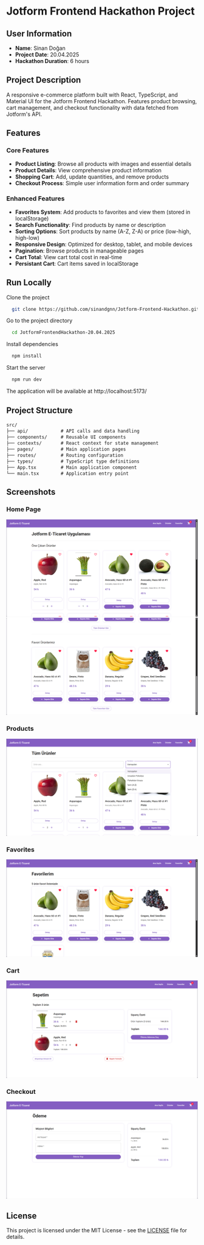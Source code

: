# Jotform Frontend Hackathon Project

## User Information

- **Name**: Sinan Doğan
- **Project Date**: 20.04.2025
- **Hackathon Duration**: 6 hours

## Project Description

A responsive e-commerce platform built with React, TypeScript, and Material UI for the Jotform Frontend Hackathon. Features product browsing, cart management, and checkout functionality with data fetched from Jotform's API.

## Features

### Core Features
- **Product Listing**: Browse all products with images and essential details
- **Product Details**: View comprehensive product information
- **Shopping Cart**: Add, update quantities, and remove products
- **Checkout Process**: Simple user information form and order summary

### Enhanced Features
- **Favorites System**: Add products to favorites and view them (stored in localStorage)
- **Search Functionality**: Find products by name or description
- **Sorting Options**: Sort products by name (A-Z, Z-A) or price (low-high, high-low)
- **Responsive Design**: Optimized for desktop, tablet, and mobile devices
- **Pagination**: Browse products in manageable pages
- **Cart Total**: View cart total cost in real-time
- **Persistant Cart**: Cart items saved in localStorage

## Run Locally

Clone the project

```bash
  git clone https://github.com/sinandgnn/Jotform-Frontend-Hackathon.git
```

Go to the project directory

```bash
  cd JotformFrontendHackathon-20.04.2025
```

Install dependencies

```bash
  npm install
```

Start the server

```bash
  npm run dev
```

The application will be available at http://localhost:5173/

## Project Structure

```
src/
├── api/            # API calls and data handling
├── components/     # Reusable UI components
├── contexts/       # React context for state management
├── pages/          # Main application pages
├── routes/         # Routing configuration
├── types/          # TypeScript type definitions
├── App.tsx         # Main application component
└── main.tsx        # Application entry point
```

## Screenshots

### Home Page
![Home Page](./screenshots/ana-sayfa.png)  
![Home Page Favorites](./screenshots/ana-sayfa-favori.png)

### Products
![Products](./screenshots/urunler.png)

### Favorites
![Favorites](./screenshots/favori.png)

### Cart
![Cart](./screenshots/sepet.png)

### Checkout
![Checkout](./screenshots/odeme.png)


## License
This project is licensed under the MIT License - see the [LICENSE](LICENSE) file for details.
